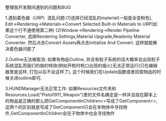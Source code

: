 整理我开发期间遇到的问题和BUG

1.遇到着色器（URP）混乱问题:(1)选择已经混乱的material(一般是全变粉色), Edit->Rendering->Materials->Convert Selected Built-in Materials to URP(如果这个行不通使用第二种)
                  (2)Window->Rendering->Render Pipeline Converter, 选择Rendering Settings,Material Upgrade,Readonly Material Converter. 然后点击Convert Assets再点击Initialize And Convert. 这样就能解决着色器问题了
    
2.Outline无法被取消: 如果有物品Outline, 并且有粒子系统的话大概率会出现粒子系统混乱而我们的做的特效(例如开枪时枪口出现的烟火)无法正常运行(只在编辑器里是这样, 打包以后不会这样了), 这个时候我们在Update函数或者拾取物品的时候关闭outline即可.

3.HUNDManager无法正常工作: 如果Resources文件夹和Resources.Load<GameObject>("Pistol1911_Weapon")里的文件名确定是一样并且挂在脚本上的物品是正确的那么把GetComponentInChildren<>写成了GetComponent<>, 这两个的区别就是写成了GetComponent只会在本物体中寻找物件,GetComponentInChildren会在子物体中也会寻找物件


